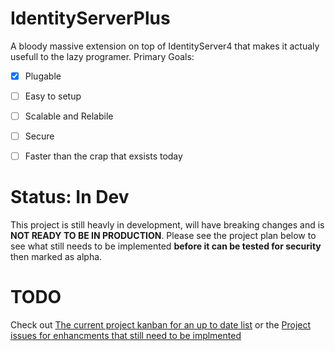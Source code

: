 # IdentityServerPlus
A bloody massive extension on top of IdentityServer4 that makes it actualy usefull to the lazy programer.
Primary Goals:
 - [x] Plugable
 - [ ] Easy to setup
 - [ ] Scalable and Relabile
 - [ ] Secure
 - [ ] Faster than the crap that exsists today
  

# Status: In Dev
This project is still heavly in development, will have breaking changes and is **NOT READY TO BE IN PRODUCTION**. Please see the project plan below to see what still needs to be implemented **before it can be tested for security** then marked as alpha.

# TODO
Check out [The current project kanban for an up to date list](https://github.com/coman3/IdentityServerPlus/projects) or the [Project issues for enhancments that still need to be implmented](https://github.com/coman3/IdentityServerPlus/issues?q=is%3Aissue+is%3Aopen+label%3Aenhancement)
